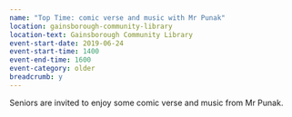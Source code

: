 ```yaml
---
name: "Top Time: comic verse and music with Mr Punak"
location: gainsborough-community-library
location-text: Gainsborough Community Library
event-start-date: 2019-06-24
event-start-time: 1400
event-end-time: 1600
event-category: older
breadcrumb: y
---
```


Seniors are invited to enjoy some comic verse and music from Mr Punak.
